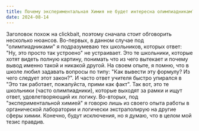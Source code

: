 ```yaml
---
title: Почему экспериментальная Химия не будет интересна олимпиадникам?
date: 2024-08-14
---
```

Заголовок похож на clickbait, поэтому сначала стоит обговорить несколько нюансов. Во-первых, в данном случае под "олимпиадниками" я подразумеваю тех школьников, которых ответ: "Ну, это просто так устроено" не устраивает. Это те школьники, которые хотят видеть полную картину, понимать что из чего вытекает и почему вывод именно такой и никакой другой. На своем опыте, я помню, что в школе любил задавать вопросы по типу: "Как вывести эту формулу? Из чего следует этот закон?". И часто ответ учителя быстро упирался в "Это так работает, пожалуйста, прими как факт". Так вот, это те школьники (часто олимпиадники), которые выходят за рамки и ищут ответ, удовлетворяющий их логику.
Во-вторых, под "экспериментальной химией" я говорю лишь из cвоего опыта работы в органической лаборатории и логически экстраполирую на другие сферы химии. Конечно, будут исключения, но я думаю, что в целом мой тезис правдив.

